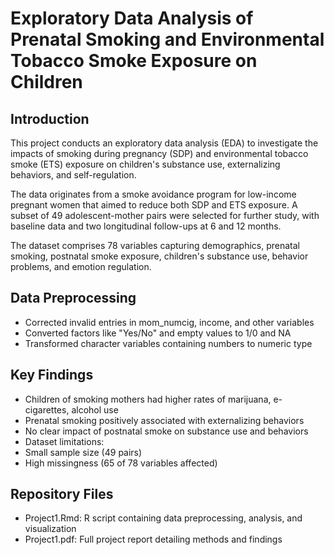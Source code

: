 # Exploratory Data Analysis of Prenatal Smoking and Environmental Tobacco Smoke Exposure on Children

## Introduction
This project conducts an exploratory data analysis (EDA) to investigate the impacts of smoking during pregnancy (SDP) and environmental tobacco smoke (ETS) exposure on children's substance use, externalizing behaviors, and self-regulation.

The data originates from a smoke avoidance program for low-income pregnant women that aimed to reduce both SDP and ETS exposure. A subset of 49 adolescent-mother pairs were selected for further study, with baseline data and two longitudinal follow-ups at 6 and 12 months.

The dataset comprises 78 variables capturing demographics, prenatal smoking, postnatal smoke exposure, children's substance use, behavior problems, and emotion regulation.

## Data Preprocessing
* Corrected invalid entries in mom_numcig, income, and other variables
* Converted factors like "Yes/No" and empty values to 1/0 and NA
* Transformed character variables containing numbers to numeric type

## Key Findings
* Children of smoking mothers had higher rates of marijuana, e-cigarettes, alcohol use
* Prenatal smoking positively associated with externalizing behaviors
* No clear impact of postnatal smoke on substance use and behaviors
* Dataset limitations:
* Small sample size (49 pairs)
* High missingness (65 of 78 variables affected)

## Repository Files
* Project1.Rmd: R script containing data preprocessing, analysis, and visualization
* Project1.pdf: Full project report detailing methods and findings
